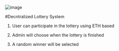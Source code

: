![image](https://github.com/ved-et9/Decentralized_Lottery/assets/98445270/1176a5b8-e491-426f-9868-84e6488bbb7c)

#Decntralized Lottery System

1. User can participate in the lottery using ETH based

2. Admin will choose when the lottery is finished

3. A random winner will be selected
